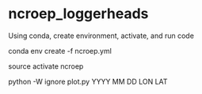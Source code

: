 # ncroep_loggerheads

Using conda, create environment, activate, and run code

conda env create -f ncroep.yml 

source activate ncroep

python -W ignore plot.py YYYY MM DD LON LAT

